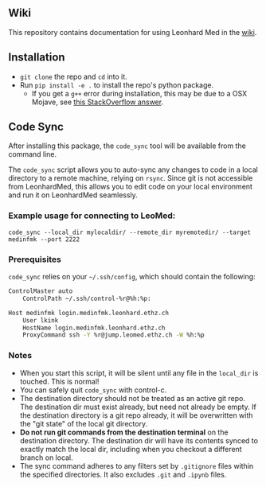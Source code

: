 
## Wiki
This repository  contains documentation for using Leonhard Med in the [wiki](https://github.com/CMI-UZH/leonhard-med-mgmt/wiki). 

## Installation
* `git clone` the repo and `cd` into it.
* Run `pip install -e .` to install the repo's python package.
  * If you get a `g++` error during installation, this may be due to a OSX Mojave, see [this StackOverflow answer](https://stackoverflow.com/questions/52509602/cant-compile-c-program-on-a-mac-after-upgrade-to-mojave).

## Code Sync

After installing this package, the `code_sync` tool will be available from the command line. 

The `code_sync` script allows you to auto-sync any changes to code in a local directory to a remote machine, relying on `rsync`. 
Since git is not accessible from LeonhardMed, this allows you to edit code on your local environment and run it on LeonhardMed seamlessly.


### Example usage for connecting to LeoMed:
`code_sync --local_dir mylocaldir/ --remote_dir myremotedir/ --target medinfmk --port 2222`

### Prerequisites

`code_sync` relies on your `~/.ssh/config`, which should contain the following:

```bash
ControlMaster auto
    ControlPath ~/.ssh/control-%r@%h:%p:

Host medinfmk login.medinfmk.leonhard.ethz.ch
    User lkink
    HostName login.medinfmk.leonhard.ethz.ch
    ProxyCommand ssh -Y %r@jump.leomed.ethz.ch -W %h:%p
```

### Notes
* When you start this script, it will be silent until any file in the `local_dir` is touched. This is normal!
* You can safely quit `code_sync` with control-c.
* The destination directory should not be treated as an active git repo. 
The destination dir must exist already, but need not already be empty.
If the destination directory is a git repo already, it will be overwritten with the "git state" of the local git directory. 
* **Do not run git commands from the destination terminal** on the destination directory. 
The destination dir will have its contents synced to exactly match the local dir, including when you checkout a different branch on local. 
* The sync command adheres to any filters set by `.gitignore` files within the specified directories.
It also excludes `.git` and `.ipynb` files.
